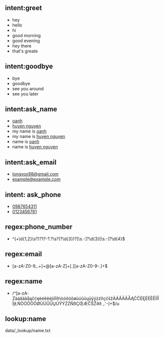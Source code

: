 ## intent:greet
- hey
- hello
- hi
- good morning
- good evening
- hey there
- that's greate
    
## intent:goodbye
- bye
- goodbye
- see you around
- see you later

## intent:ask_name
- [oanh](name)
- [huyen nguyen](name)
- my name is [oanh](name)
- my name is [huyen nguyen](name)
- name is [oanh](name)
- name is [huyen nguyen](name)

## intent:ask_email
- [longvox98@gmail.com](email)
- [example@example.com](email)

## intent: ask_phone
- [0987654311](phone)
- [0123456781](phone)

## regex:phone_number
- ^(\+\d{1,2}\s?)?1?\-?\.?\s?\(?\d{3}\)?[\s.-]?\d{3}[\s.-]?\d{4}$

## regex:email
- [a-zA-Z0-9_.+]+@[a-zA-Z]+[.][a-zA-Z0-9-.]+$

## regex:name
- /^[a-zA-ZàáâäãåąčćęèéêëėįìíîïłńòóôöõøùúûüųūÿýżźñçčšžÀÁÂÄÃÅĄĆČĖĘÈÉÊËÌÍÎÏĮŁŃÒÓÔÖÕØÙÚÛÜŲŪŸÝŻŹÑßÇŒÆČŠŽ∂ð ,.'-]+$/u

## lookup:name
data/_lookup/name.txt

